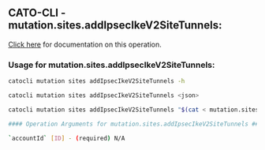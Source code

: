 
## CATO-CLI - mutation.sites.addIpsecIkeV2SiteTunnels:
[Click here](https://api.catonetworks.com/documentation/#mutation-mutation.sites.addIpsecIkeV2SiteTunnels) for documentation on this operation.

### Usage for mutation.sites.addIpsecIkeV2SiteTunnels:

```bash
catocli mutation sites addIpsecIkeV2SiteTunnels -h

catocli mutation sites addIpsecIkeV2SiteTunnels <json>

catocli mutation sites addIpsecIkeV2SiteTunnels "$(cat < mutation.sites.addIpsecIkeV2SiteTunnels.json)"

#### Operation Arguments for mutation.sites.addIpsecIkeV2SiteTunnels ####

`accountId` [ID] - (required) N/A    
